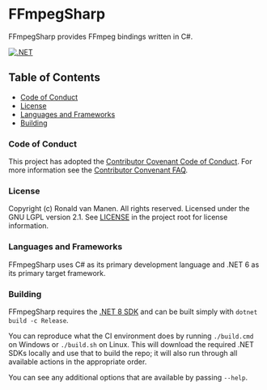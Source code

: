 # FFmpegSharp

FFmpegSharp provides FFmpeg bindings written in C#.

[![.NET](https://github.com/ronaldvanmanen/FFmpegSharp/actions/workflows/ci.yml/badge.svg)](https://github.com/ronaldvanmanen/FFmpegSharp/actions/workflows/ci.yml)

## Table of Contents

* [Code of Conduct](#code-of-conduct)
* [License](#license)
* [Languages and Frameworks](#languages-and-frameworks)
* [Building](#building)

### Code of Conduct

This project has adopted the [Contributor Covenant Code of Conduct](https://www.contributor-covenant.org/version/2/0/code_of_conduct/). For more information see the [Contributor Convenant FAQ](https://www.contributor-covenant.org/faq/).

### License

Copyright (c) Ronald van Manen. All rights reserved.
Licensed under the GNU LGPL version 2.1.
See [LICENSE](LICENSE) in the project root for license information.

### Languages and Frameworks

FFmpegSharp uses C# as its primary development language and .NET 6 as its primary target framework.

### Building

FFmpegSharp requires the [.NET 8 SDK](https://dotnet.microsoft.com/download/dotnet/8.0) and can be built simply with `dotnet build -c Release`.

You can reproduce what the CI environment does by running `./build.cmd` on Windows or `./build.sh` on Linux.
This will download the required .NET SDKs locally and use that to build the repo; it will also run through all available actions in the appropriate order.

You can see any additional options that are available by passing `--help`.
